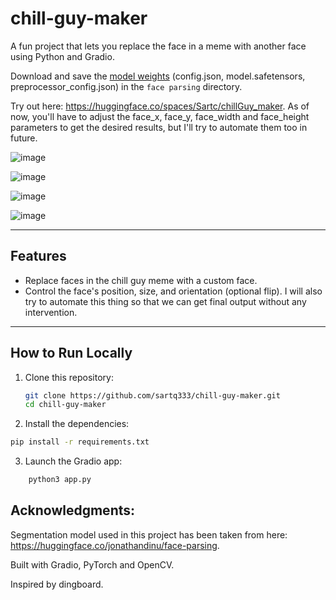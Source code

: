 # chill-guy-maker

A fun project that lets you replace the face in a meme with another face using Python and Gradio.

Download and save the [model weights](https://huggingface.co/jonathandinu/face-parsing) (config.json, model.safetensors, preprocessor_config.json) in the `face parsing` directory. 

Try out here: https://huggingface.co/spaces/Sartc/chillGuy_maker.
As of now, you'll have to adjust the face_x, face_y, face_width and face_height parameters to get the desired results, but I'll try to automate them too in future. 

![image](https://github.com/user-attachments/assets/638ce7ed-3829-43c4-8195-e5d0666bfadc)

![image](https://github.com/user-attachments/assets/0e69ab8a-06a2-4620-8112-efe8e7c3a507)


![image](https://github.com/user-attachments/assets/4cacd0c2-ee81-4f5e-b6e0-74301958b1f6)

![image](https://github.com/user-attachments/assets/21115774-4735-4583-ae4f-779d6c66a205)



---

## Features

- Replace faces in the chill guy meme with a custom face.
- Control the face's position, size, and orientation (optional flip). I will also try to automate this thing so that we can get final output without any intervention.

---

## How to Run Locally

1. Clone this repository:
   ```bash
   git clone https://github.com/sartq333/chill-guy-maker.git
   cd chill-guy-maker
   ```
2. Install the dependencies:
```bash
pip install -r requirements.txt
```
3. Launch the Gradio app:
```bash
    python3 app.py
```

## Acknowledgments:

   Segmentation model used in this project has been taken from here: https://huggingface.co/jonathandinu/face-parsing.

   Built with Gradio, PyTorch and OpenCV.
   
   Inspired by dingboard.
